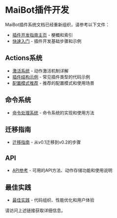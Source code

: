 # MaiBot插件开发

MaiBot插件系统文档已经重新组织，请参考以下文件：

- [插件开发指南主页](./README.md) - 梗概和索引
- [快速入门](./quick_start.md) - 插件开发基础步骤和示例

## Actions系统
- [激活系统](./activation_system.md) - 动作激活机制详解
- [插件结构示例](./plugin_examples.md) - 常见插件类型的代码示例
- [配置模式推荐](./config_recommendations.md) - 推荐的配置模式和使用场景

## 命令系统
- [命令处理系统](./command_system.md) - 命令系统的实现和使用方法

## 迁移指南
- [迁移指南](./migration_guide.md) - 从v0.1迁移到v0.2的步骤

## API
- [API参考](./api_reference.md) - 可用的API方法、动作存储功能和使用说明

## 最佳实践
- [最佳实践](./best_practices.md) - 代码组织、性能优化和用户体验

请访问上述链接获取详细信息。

